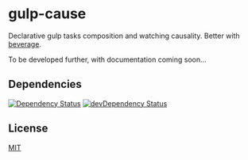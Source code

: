 # gulp-cause

Declarative gulp tasks composition and watching causality.
Better with [beverage](https://github.com/orlin/beverage).

To be developed further, with documentation coming soon...

## Dependencies

[![Dependency Status](https://david-dm.org/orlin/gulp-cause.svg)](https://david-dm.org/orlin/gulp-cause)
[![devDependency Status](https://david-dm.org/orlin/gulp-cause/dev-status.svg)](https://david-dm.org/orlin/gulp-cause#info=devDependencies)

## License

[MIT](http://orlin.mit-license.org)
